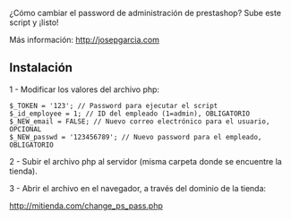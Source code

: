 
¿Cómo cambiar el password de administración de prestashop? Sube este script y ¡listo!

Más información: <http://josepgarcia.com>

Instalación
------------

1 - Modificar los valores del archivo php:
```
$_TOKEN = '123'; // Password para ejecutar el script
$_id_employee = 1; // ID del empleado (1=admin), OBLIGATORIO
$_NEW_email = FALSE; // Nuevo correo electrónico para el usuario, OPCIONAL
$_NEW_passwd = '123456789'; // Nuevo password para el empleado, OBLIGATORIO
```
2 - Subir el archivo php al servidor (misma carpeta donde se encuentre la tienda).

3 - Abrir el archivo en el navegador, a través del dominio de la tienda:

http://mitienda.com/change_ps_pass.php
